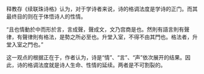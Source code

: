 释教存《续联珠诗格》认为，对于学诗者来说，诗的格调法度是学诗的正门。而其最终目的则在于体悟诗人的性情。

“且也情動於中而形於言，言成聲，聲成文，文乃宫商是也。然則有語言則有聲律，有聲律則有格法，是勢之所必至也。升堂入室，不得不由其門也。格法者，升堂入室之門也。”

这一观点的根据正在于，作者认为，诗是“情”、“言”、“声”依次展开的结果。因此，诗的格调法度就是诗人生命、性情的延续。两者是不可割裂的。

